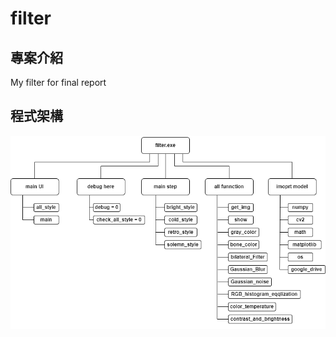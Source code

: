 # filter

## 專案介紹
My filter for final report

## 程式架構
![](https://github.com/Cgost/filter/raw/master/Architecture_diagram/main.png)
